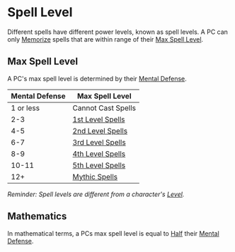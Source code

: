 # Spell Level

Different spells have different power levels, known as spell levels. A PC can only [Memorize](../Spellcasting/Spell%20Learning/Spell%20Memorization.md) spells that are within range of their [Max Spell Level](Spell%20Level.md#Max%20Spell%20Level).

## Max Spell Level

A PC's max spell level is determined by their [Mental Defense](../../Player%20Characters/Derived%20Statistics/Mental%20Defense.md).

| Mental Defense | Max Spell Level                                                           |
| -------------- | ------------------------------------------------------------------------- |
| 1 or less      | Cannot Cast Spells                                                        |
| 2-3            | [1st Level Spells](Spells%20by%20Level/Level%201/1st%20Level%20Spells.md) |
| 4-5            | [2nd Level Spells](Spells%20by%20Level/Level%202/2nd%20Level%20Spells.md) |
| 6-7            | [3rd Level Spells](Spells%20by%20Level/Level%203/3rd%20Level%20Spells.md) |
| 8-9            | [4th Level Spells](Spells%20by%20Level/Level%204/4th%20Level%20Spells.md) |
| 10-11          | [5th Level Spells](Spells%20by%20Level/Level%205/5th%20Level%20Spells.md) |
| 12+            | [Mythic Spells](Spells%20by%20Level/Mythic/{Mythic%20Spells}.md)          |

*Reminder: Spell levels are different from a character's [Level](../../Player%20Characters/Derived%20Statistics/Level.md).*

## Mathematics

In mathematical terms, a PCs max spell level is equal to [Half](../../Game%20Procedures/Core%20Procedures/Half.md) their [Mental Defense](../../Player%20Characters/Derived%20Statistics/Mental%20Defense.md).
